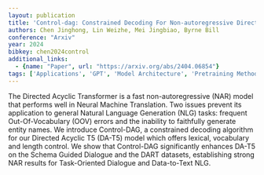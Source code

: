 ```yaml
---
layout: publication
title: 'Control-dag: Constrained Decoding For Non-autoregressive Directed Acyclic T5 Using Weighted Finite State Automata'
authors: Chen Jinghong, Lin Weizhe, Mei Jingbiao, Byrne Bill
conference: "Arxiv"
year: 2024
bibkey: chen2024control
additional_links:
  - {name: "Paper", url: "https://arxiv.org/abs/2404.06854"}
tags: ['Applications', 'GPT', 'Model Architecture', 'Pretraining Methods', 'Transformer']
---
```

The Directed Acyclic Transformer is a fast non-autoregressive (NAR) model
that performs well in Neural Machine Translation. Two issues prevent its
application to general Natural Language Generation (NLG) tasks: frequent
Out-Of-Vocabulary (OOV) errors and the inability to faithfully generate entity
names. We introduce Control-DAG, a constrained decoding algorithm for our
Directed Acyclic T5 (DA-T5) model which offers lexical, vocabulary and length
control. We show that Control-DAG significantly enhances DA-T5 on the Schema
Guided Dialogue and the DART datasets, establishing strong NAR results for
Task-Oriented Dialogue and Data-to-Text NLG.
